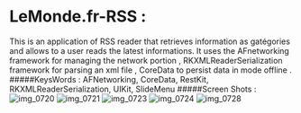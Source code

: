 # LeMonde.fr-RSS :
This is an application of RSS reader that retrieves information as gatégories and allows to a user reads the latest informations. It uses the AFnetworking framework for managing the network portion , RKXMLReaderSerialization framework for parsing an xml file , CoreData to persist data in mode offline .
#####KeysWords : 
AFNetworking, CoreData, RestKit, RKXMLReaderSerialization, UIKit, SlideMenu
#####Screen Shots :
![img_0720](https://cloud.githubusercontent.com/assets/13332603/12011411/6043453a-accb-11e5-9897-edb7e97b81a5.jpg)
![img_0721](https://cloud.githubusercontent.com/assets/13332603/12011412/628613cc-accb-11e5-8473-342c5d56287d.jpg)
![img_0723](https://cloud.githubusercontent.com/assets/13332603/12011413/655b3bc2-accb-11e5-9219-00ab6f919a16.jpg)
![img_0724](https://cloud.githubusercontent.com/assets/13332603/12011414/698b60a0-accb-11e5-8434-414a6a98ab8e.jpg)
![img_0728](https://cloud.githubusercontent.com/assets/13332603/12011416/6bffad3c-accb-11e5-8eac-fab1549cbb56.jpg)
